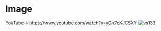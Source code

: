 # Image

YouTube-> https://www.youtube.com/watch?v=yGh7cKJCSXY
[![vs133](https://user-images.githubusercontent.com/84230279/126891747-807a32a7-cd9e-4e3b-adc2-81985c29158f.PNG)](https://www.youtube.com/watch?v=yGh7cKJCSXY)
